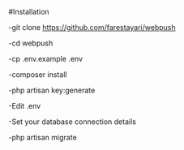 #Installation

-git clone https://github.com/farestayari/webpush

-cd webpush

-cp .env.example .env

-composer install

-php artisan key:generate

-Edit .env

-Set your database connection details

-php artisan migrate
